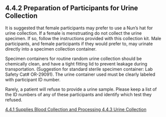 ## 4.4.2 Preparation of Participants for Urine Collection

It is suggested that female participants may prefer to use a Nun’s hat for urine collection. If a female is menstruating do not collect the urine specimen.  If so, follow the instructions provided with this collection kit. Male participants, and female participants if they would prefer to, may urinate directly into a specimen collection container.

Specimen containers for routine random urine collection should be chemically clean, and have a tight fitting lid to prevent leakage during transportation.  (Suggestion for standard sterile specimen container:  Lab Safety Cat# OR-29091).  The urine container used must be clearly labeled with participant ID number.  

Rarely, a patient will refuse to provide a urine sample.  Please keep a list of the ID numbers   of any of these participants and identify which test they refused.  


<div class="center">
<div class="btn-group">
  <a href=":pages_path:/manuals/blood-collection-processing/4-04-01-supplies.md" class="btn btn-default">
    <span class="glyphicon glyphicon-chevron-left"></span>
    4.4.1 Supplies
  </a>

  <a href=":pages_path:/manuals/blood-collection-processing" class="btn btn-default">
    <span class="glyphicon glyphicon-chevron-up"></span>
    Blood Collection and Processing
  </a>

  <a href=":pages_path:/manuals/blood-collection-processing/4-04-03-urine-collection.md" class="btn btn-success">
    4.4.3 Urine Collection
    <span class="glyphicon glyphicon-chevron-right"></span>
  </a>
</div>
</div>